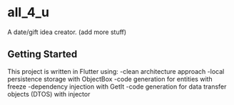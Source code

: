 # all_4_u

A date/gift idea creator.
(add more stuff)

## Getting Started
This project is written in Flutter using:
-clean architecture approach
-local persistence storage with ObjectBox
-code generation for entities with freeze
-dependency injection with GetIt
-code generation for data transfer objects (DTOS) with injector
